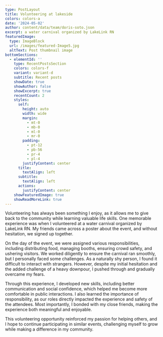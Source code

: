 ```yaml
---
type: PostLayout
title: Volunteering at lakeside
colors: colors-a
date: '2024-05-02'
author: content/data/team/doris-soto.json
excerpt: a water carnival organized by LakeLink RN
featuredImage:
  type: ImageBlock
  url: /images/featured-Image5.jpg
  altText: Post thumbnail image
bottomSections:
  - elementId: ''
    type: RecentPostsSection
    colors: colors-f
    variant: variant-d
    subtitle: Recent posts
    showDate: true
    showAuthor: false
    showExcerpt: true
    recentCount: 2
    styles:
      self:
        height: auto
        width: wide
        margin:
          - mt-0
          - mb-0
          - ml-0
          - mr-0
        padding:
          - pt-12
          - pb-56
          - pr-4
          - pl-4
        justifyContent: center
      title:
        textAlign: left
      subtitle:
        textAlign: left
      actions:
        justifyContent: center
    showFeaturedImage: true
    showReadMoreLink: true
---
```

Volunteering has always been something I enjoy, as it allows me to give back to the community while learning valuable life skills. One memorable experience was when I volunteered at a water carnival organized by LakeLink RN. My friends came across a poster about the event, and without hesitation, we signed up together.

On the day of the event, we were assigned various responsibilities, including distributing food, managing booths, ensuring crowd safety, and ushering visitors. We worked diligently to ensure the carnival ran smoothly, but I personally faced some challenges. As a naturally shy person, I found it difficult to interact with strangers. However, despite my initial hesitation and the added challenge of a heavy downpour, I pushed through and gradually overcame my fears.

Through this experience, I developed new skills, including better communication and social confidence, which helped me become more comfortable in public interactions. I also learned the importance of responsibility, as our roles directly impacted the experience and safety of the attendees. Most importantly, I bonded with my close friends, making the experience both meaningful and enjoyable.

This volunteering opportunity reinforced my passion for helping others, and I hope to continue participating in similar events, challenging myself to grow while making a difference in my community.


